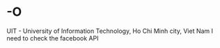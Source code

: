 # -O
UIT - University of Information Technology, Ho Chi Minh city, Viet Nam
I need to check the facebook API 
